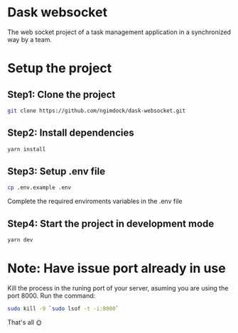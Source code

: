 # Dask websocket

The web socket project of a task management application in a synchronized way by a team.

# Setup the project

## Step1: Clone the project

```bash
git clone https://github.com/ngimdock/dask-websocket.git
```

## Step2: Install dependencies

```bash
yarn install
```

## Step3: Setup .env file

```bash
cp .env.example .env
```

Complete the required enviroments variables in the .env file

## Step4: Start the project in development mode

```bash
yarn dev
```

# Note: Have issue port already in use

Kill the process in the runing port of your server, asuming you are using the port 8000.
Run the command:

```bash
sudo kill -9 `sudo lsof -t -i:8000`
```

That's all 🌞
